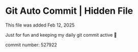 # Git Auto Commit | Hidden File

This file was added Feb 12, 2025

Just for fun and keeping my daily git commit active 🤪

commit number: 527922
